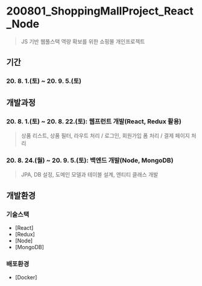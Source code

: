 
# 200801_ShoppingMallProject_React_Node
> JS 기반 웹풀스택 역량 확보를 위한 쇼핑몰 개인프로젝트

## 기간

### 20. 8. 1.(토) ~  20. 9. 5.(토)

## 개발과정

### 20. 8. 1.(토) ~ 20. 8. 22.(토): 웹프런트 개발(React, Redux 활용)
> 상품 리스트, 상품 필터, 라우트 처리 / 로그인, 회원가입 폼 처리 / 결제 페이지 처리
### 20. 8. 24.(월) ~ 20. 9. 5.(토): 백엔드 개발(Node, MongoDB)
> JPA, DB 설정, 도메인 모델과 테이블 설계, 엔티티 클래스 개발 

## 개발환경

### 기술스택
- [React] 
- [Redux]
- [Node]
- [MongoDB]

### 배포환경
- [Docker]


